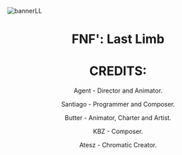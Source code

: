 ![bannerLL](https://github.com/user-attachments/assets/358ee450-ffa3-495c-8b13-6732cd7ce844)
<h1 align='center'>FNF': Last Limb</h1>

<h1 align='center'>CREDITS:</h1>
<p align='center'>Agent - Director and Animator.</p>
<p align='center'>Santiago - Programmer and Composer.</p>
<p align='center'>Butter - Animator, Charter and Artist.</p>
<p align='center'>KBZ - Composer.</p>
<p align='center'>Atesz - Chromatic Creator.</p>
